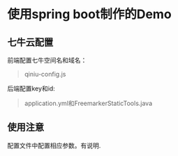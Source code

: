 # 使用spring boot制作的Demo

## 七牛云配置
前端配置七牛空间名和域名：
> qiniu-config.js

后端配置key和id:
> application.yml和FreemarkerStaticTools.java

## 使用注意
配置文件中配置相应参数。有说明.
